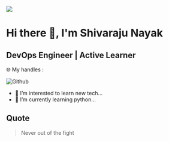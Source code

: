 
![](https://komarev.com/ghpvc/?username=Shivarajunayak&color=orange&style=flat-square)

#                          Hi there 👋, I'm Shivaraju Nayak
##                         DevOps Engineer | Active Learner



:globe_with_meridians: My handles :

![Github](https://github.com/Shivarajunayak)

- 👀 I’m interested to learn new tech...
- 🌱 I’m currently learning python...

## Quote
> Never out of the fight

<!---
Shivarajunayak/Shivarajunayak is a ✨ special ✨ repository because its `README.md` (this file) appears on your GitHub profile.
You can click the Preview link to take a look at your changes.
--->
